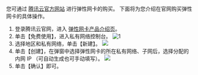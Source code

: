 您可通过 [腾讯云官方网站](https://cloud.tencent.com/) 进行弹性网卡的购买。
下面将为您介绍在官网购买弹性网卡的具体操作。

1. 登录腾讯云官网，进入 [弹性网卡产品介绍页](https://cloud.tencent.com/product/eni)。
2. 单击【免费使用】，进入私有网络控制台。
 ![1](https://main.qcloudimg.com/raw/a3dfc170f004c5ce1fb5b305f474b3f6.png)
3. 选择地区和私有网络，单击【新建】。
 ![](https://main.qcloudimg.com/raw/17be79f548171edc68705310f979c04b.png)
4. 单击【创建】，在弹窗中选择弹性网卡的所在私有网络、子网后，选择分配的内网 IP （可自动生成也可手动填写）。
 ![](https://main.qcloudimg.com/raw/b114357edc06d66a7202416dcbe51c44.png)
6. 单击【确认】即可。


